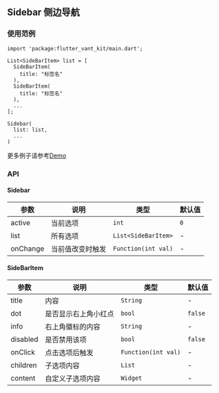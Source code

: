 ## Sidebar 侧边导航

### 使用范例

```
import 'package:flutter_vant_kit/main.dart';

List<SideBarItem> list = [
  SideBarItem(
    title: "标签名"
  ),
  SideBarItem(
    title: "标签名"
  ),
  ...
];

Sidebar(
  list: list,
  ...
)
```

更多例子请参考[Demo](../example/lib/routes/demoSidebar.dart)

### API

#### Sidebar

| 参数 | 说明 | 类型 | 默认值 |
| ------------ | ------------ | ------------ | ------------ |
| active | 当前选项 | `int` | `0` |
| list | 所有选项 | `List<SideBarItem>` | - |
| onChange | 当前值改变时触发 | `Function(int val)` | - |

#### SideBarItem

| 参数 | 说明 | 类型 | 默认值 |
| ------------ | ------------ | ------------ | ------------ |
| title | 内容 | `String` | - |
| dot | 是否显示右上角小红点 | `bool` | `false` |
| info | 右上角徽标的内容 | `String` | - |
| disabled | 是否禁用该项 | `bool` | `false` |
| onClick | 点击选项后触发 | `Function(int val)` | - |
| children | 子选项内容 | `List` | - |
| content | 自定义子选项内容 | `Widget` | - |
